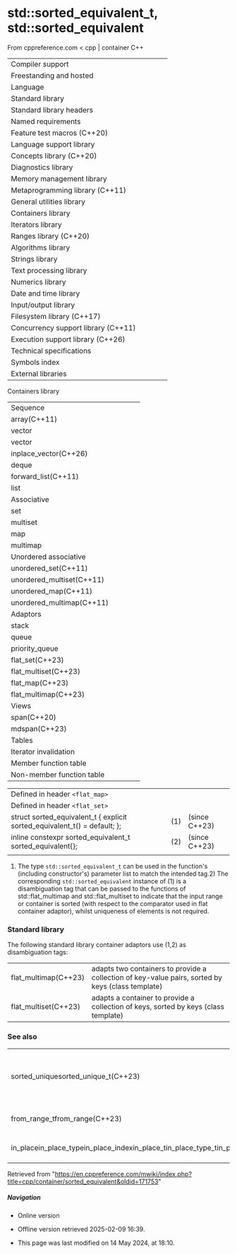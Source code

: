 # std::sorted_equivalent_t, std::sorted_equivalent

From cppreference.com
< cpp‎ | container
C++

|  |  |  |  |  |
| --- | --- | --- | --- | --- |
| Compiler support | | | | |
| Freestanding and hosted | | | | |
| Language | | | | |
| Standard library | | | | |
| Standard library headers | | | | |
| Named requirements | | | | |
| Feature test macros (C++20) | | | | |
| Language support library | | | | |
| Concepts library (C++20) | | | | |
| Diagnostics library | | | | |
| Memory management library | | | | |
| Metaprogramming library (C++11) | | | | |
| General utilities library | | | | |
| Containers library | | | | |
| Iterators library | | | | |
| Ranges library (C++20) | | | | |
| Algorithms library | | | | |
| Strings library | | | | |
| Text processing library | | | | |
| Numerics library | | | | |
| Date and time library | | | | |
| Input/output library | | | | |
| Filesystem library (C++17) | | | | |
| Concurrency support library (C++11) | | | | |
| Execution support library (C++26) | | | | |
| Technical specifications | | | | |
| Symbols index | | | | |
| External libraries | | | | |

Containers library

|  |  |  |  |  |
| --- | --- | --- | --- | --- |
| Sequence | | | | |
| array(C++11) | | | | |
| vector | | | | |
| vector<bool> | | | | |
| inplace_vector(C++26) | | | | |
| deque | | | | |
| forward_list(C++11) | | | | |
| list | | | | |
| Associative | | | | |
| set | | | | |
| multiset | | | | |
| map | | | | |
| multimap | | | | |
| Unordered associative | | | | |
| unordered_set(C++11) | | | | |
| unordered_multiset(C++11) | | | | |
| unordered_map(C++11) | | | | |
| unordered_multimap(C++11) | | | | |
| Adaptors | | | | |
| stack | | | | |
| queue | | | | |
| priority_queue | | | | |
| flat_set(C++23) | | | | |
| flat_multiset(C++23) | | | | |
| flat_map(C++23) | | | | |
| flat_multimap(C++23) | | | | |
| Views | | | | |
| span(C++20) | | | | |
| mdspan(C++23) | | | | |
| Tables | | | | |
| Iterator invalidation | | | | |
| Member function table | | | | |
| Non-member function table | | | | |

|  |  |  |
| --- | --- | --- |
| Defined in header `<flat_map>` |  |  |
| Defined in header `<flat_set>` |  |  |
| struct sorted_equivalent_t { explicit sorted_equivalent_t() = default; }; | (1) | (since C++23) |
| inline constexpr sorted_equivalent_t sorted_equivalent{}; | (2) | (since C++23) |
|  |  |  |

1) The type `std::sorted_equivalent_t` can be used in the function's (including constructor's) parameter list to match the intended tag.2) The corresponding `std::sorted_equivalent` instance of (1) is a disambiguation tag that can be passed to the functions of std::flat_multimap and std::flat_multiset to indicate that the input range or container is sorted (with respect to the comparator used in flat container adaptor), whilst uniqueness of elements is not required.

### Standard library

The following standard library container adaptors use (1,2) as disambiguation tags:

|  |  |
| --- | --- |
| flat_multimap(C++23) | adapts two containers to provide a collection of key-value pairs, sorted by keys   (class template) |
| flat_multiset(C++23) | adapts a container to provide a collection of keys, sorted by keys   (class template) |

### See also

|  |  |
| --- | --- |
| sorted_uniquesorted_unique_t(C++23) | indicates that elements of a range are sorted and unique (tag) |
| from_range_tfrom_range(C++23) | from-range construction tag (tag) |
| in_placein_place_typein_place_indexin_place_tin_place_type_tin_place_index_t(C++17) | in-place construction tag (tag) |

Retrieved from "<https://en.cppreference.com/mwiki/index.php?title=cpp/container/sorted_equivalent&oldid=171753>"

##### Navigation

- Online version
- Offline version retrieved 2025-02-09 16:39.

- This page was last modified on 14 May 2024, at 18:10.
